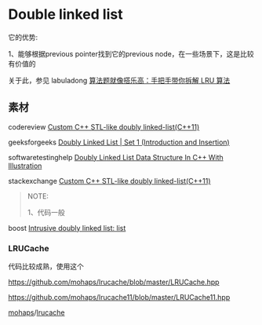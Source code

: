 # Double linked list

它的优势:

1、能够根据previous pointer找到它的previous node，在一些场景下，这是比较有价值的

关于此，参见 labuladong [算法题就像搭乐高：手把手带你拆解 LRU 算法](https://mp.weixin.qq.com/s/b0YVCccJ8mFP6lI-1NiQOQ) 



## 素材

codereview [Custom C++ STL-like doubly linked-list(C++11)](https://codereview.stackexchange.com/questions/124924/custom-c-stl-like-doubly-linked-listc11)

geeksforgeeks [Doubly Linked List | Set 1 (Introduction and Insertion)](https://www.geeksforgeeks.org/doubly-linked-list/)

softwaretestinghelp [Doubly Linked List Data Structure In C++ With Illustration](https://www.softwaretestinghelp.com/doubly-linked-list-2/)

stackexchange [Custom C++ STL-like doubly linked-list(C++11)](https://codereview.stackexchange.com/questions/124924/custom-c-stl-like-doubly-linked-listc11)

> NOTE:
>
> 1、代码一般

boost [Intrusive doubly linked list: list](https://www.boost.org/doc/libs/1_35_0/doc/html/intrusive/list.html)



### LRUCache

代码比较成熟，使用这个

https://github.com/mohaps/lrucache/blob/master/LRUCache.hpp

https://github.com/mohaps/lrucache11/blob/master/LRUCache11.hpp

[mohaps](https://github.com/mohaps)/[lrucache](https://github.com/mohaps/lrucache) 

